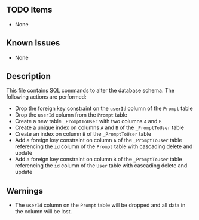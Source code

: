 ## TODO Items
- None

## Known Issues
- None

## Description
This file contains SQL commands to alter the database schema. The following actions are performed:
- Drop the foreign key constraint on the `userId` column of the `Prompt` table
- Drop the `userId` column from the `Prompt` table
- Create a new table `_PromptToUser` with two columns `A` and `B`
- Create a unique index on columns `A` and `B` of the `_PromptToUser` table
- Create an index on column `B` of the `_PromptToUser` table
- Add a foreign key constraint on column `A` of the `_PromptToUser` table referencing the `id` column of the `Prompt` table with cascading delete and update
- Add a foreign key constraint on column `B` of the `_PromptToUser` table referencing the `id` column of the `User` table with cascading delete and update

## Warnings
- The `userId` column on the `Prompt` table will be dropped and all data in the column will be lost.